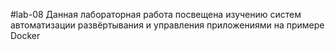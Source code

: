 #lab-08
Данная лабораторная работа посвещена изучению систем автоматизации развёртывания и управления приложениями на примере Docker
